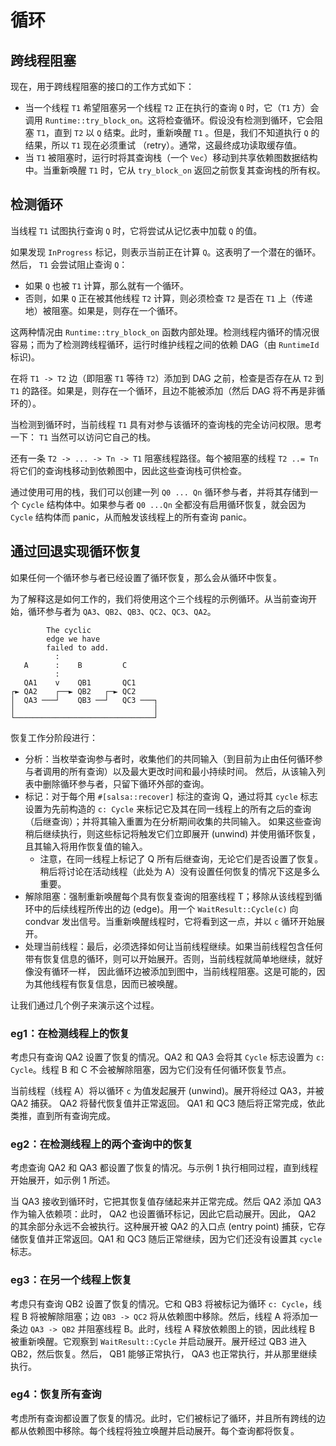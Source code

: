 <!-- master#68cb5e9 --->

# 循环

## 跨线程阻塞

现在，用于跨线程阻塞的接口的工作方式如下：

* 当一个线程 `T1` 希望阻塞另一个线程 `T2` 正在执行的查询 `Q` 时，它（`T1` 方）会调用
  `Runtime::try_block_on`。这将检查循环。假设没有检测到循环，它会阻塞 `T1`，直到 `T2` 以 `Q` 结束。此时，重新唤醒 `T1` 。但是，我们不知道执行
  `Q` 的结果，所以 `T1` 现在必须重试 （retry）。通常，这最终成功读取缓存值。
* 当 `T1` 被阻塞时，运行时将其查询栈（一个 `Vec`）移动到共享依赖图数据结构中。当重新唤醒 `T1` 时，它从 `try_block_on`
  返回之前恢复其查询栈的所有权。

## 检测循环

当线程 `T1` 试图执行查询 `Q` 时，它将尝试从记忆表中加载 `Q` 的值。

如果发现 `InProgress` 标记，则表示当前正在计算 `Q`。这表明了一个潜在的循环。然后， `T1` 会尝试阻止查询 `Q`：

* 如果 `Q` 也被 `T1` 计算，那么就有一个循环。
* 否则，如果 `Q` 正在被其他线程 `T2` 计算，则必须检查 `T2` 是否在 `T1` 上（传递地）被阻塞。如果是，则存在一个循环。

这两种情况由 `Runtime::try_block_on` 函数内部处理。检测线程内循环的情况很容易；而为了检测跨线程循环，运行时维护线程之间的依赖 DAG（由 `RuntimeId` 标识)。

在将 `T1 -> T2` 边（即阻塞 `T1` 等待 `T2`）添加到 DAG 之前，检查是否存在从 `T2` 到 `T1` 的路径。如果是，则存在一个循环，且边不能被添加（然后
DAG 将不再是非循环的）。

当检测到循环时，当前线程 `T1` 具有对参与该循环的查询栈的完全访问权限。思考一下： `T1` 当然可以访问它自己的栈。

还有一条 `T2 -> ... -> Tn -> T1` 阻塞线程路径。每个被阻塞的线程 `T2 ..= Tn` 将它们的查询栈移动到依赖图中，因此这些查询栈可供检查。

通过使用可用的栈，我们可以创建一列 `Q0 ... Qn` 循环参与者，并将其存储到一个 `Cycle` 结构体中。如果参与者 `Q0 ...Qn` 
全都没有启用循环恢复，就会因为 `Cycle` 结构体而 panic，从而触发该线程上的所有查询 panic。

## 通过回退实现循环恢复

如果任何一个循环参与者已经设置了循环恢复，那么会从循环中恢复。

为了解释这是如何工作的，我们将使用这个三个线程的示例循环。从当前查询开始，循环参与者为 `QA3`、`QB2`、`QB3`、`QC2`、`QC3`、`QA2`。

```
        The cyclic
        edge we have
        failed to add.
          :
   A      :    B         C
          :
   QA1    v    QB1       QC1
┌► QA2    ┌──► QB2   ┌─► QC2
│  QA3 ───┘    QB3 ──┘   QC3 ───┐
│                               │
└───────────────────────────────┘
```

恢复工作分阶段进行：

* 分析：当枚举查询参与者时，收集他们的共同输入（到目前为止由任何循环参与者调用的所有查询）以及最大更改时间和最小持续时间。
  然后，从该输入列表中删除循环参与者，只留下循环外部的查询。
* 标记：对于每个用 `#[salsa::recover]` 标注的查询 Q，通过将其 `cycle` 标志设置为先前构造的 `c: Cycle` 
  来标记它及其在同一线程上的所有之后的查询（后继查询）；并将其输入重置为在分析期间收集的共同输入。
  如果这些查询稍后继续执行，则这些标记将触发它们立即展开 (unwind) 并使用循环恢复，且其输入将用作恢复值的输入。
    * 注意，在同一线程上标记了 Q 所有后继查询，无论它们是否设置了恢复。稍后将讨论在活动线程（此处为 A）没有设置任何恢复的情况下这是多么重要。
* 解除阻塞：强制重新唤醒每个具有恢复查询的阻塞线程 T；移除从该线程到循环中的后续线程所传出的边 (edge)。用一个 `WaitResult::Cycle(c)`
  向 condvar 发出信号。当重新唤醒线程时，它将看到这一点，并以 `c` 循环开始展开。
* 处理当前线程：最后，必须选择如何让当前线程继续。如果当前线程包含任何带有恢复信息的循环，则可以开始展开。否则，当前线程就简单地继续，就好像没有循环一样，
  因此循环边被添加到图中，当前线程阻塞。这是可能的，因为其他线程有恢复信息，因而已被唤醒。

让我们通过几个例子来演示这个过程。

### eg1：在检测线程上的恢复

考虑只有查询 QA2 设置了恢复的情况。QA2 和 QA3 会将其 `Cycle` 标志设置为 `c: Cycle`。线程 B 和 C 不会被解除阻塞，因为它们没有任何循环恢复节点。

当前线程（线程 A）将以循环 `c` 为值发起展开 (unwind)。展开将经过 QA3，并被 QA2 捕获。 QA2 将替代恢复值并正常返回。 QA1
和 QC3 随后将正常完成，依此类推，直到所有查询完成。

### eg2：在检测线程上的两个查询中的恢复

考虑查询 QA2 和 QA3 都设置了恢复的情况。与示例 1 执行相同过程，直到线程开始展开，如示例 1 所述。

当 QA3 接收到循环时，它把其恢复值存储起来并正常完成。然后 QA2 添加 QA3 作为输入依赖项：此时， QA2 也设置循环标记，因此它启动展开。因此，
QA2 的其余部分永远不会被执行。这种展开被 QA2 的入口点 (entry point) 捕获，它存储恢复值并正常返回。QA1 和 QC3 随后正常继续，因为它们还没有设置其 `cycle` 标志。

### eg3：在另一个线程上恢复

考虑只有查询 QB2 设置了恢复的情况。它和 QB3 将被标记为循环 `c: Cycle`，线程 B 将被解除阻塞；边 `QB3 -> QC2` 将从依赖图中移除。然后，线程 A
将添加一条边 `QA3 -> QB2` 并阻塞线程 B。此时，线程 A 释放依赖图上的锁，因此线程 B 被重新唤醒。它观察到 `WaitResult::Cycle`
并启动展开。展开经过 QB3 进入 QB2，然后恢复。然后， QB1 能够正常执行， QA3 也正常执行，并从那里继续执行。

### eg4：恢复所有查询

考虑所有查询都设置了恢复的情况。此时，它们被标记了循环，并且所有跨线的边都从依赖图中移除。每个线程将独立唤醒并启动展开。每个查询都将恢复。
